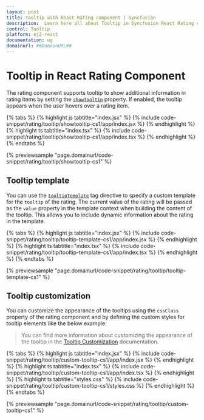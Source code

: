 ```yaml
---
layout: post
title: Tooltip with React Rating component | Syncfusion
description:  Learn here all about Tooltip in Syncfusion React Rating component of Syncfusion Essential JS 2 and more.
control: Tooltip
platform: ej2-react
documentation: ug
domainurl: ##DomainURL##
---
```



# Tooltip in React Rating Component

The rating component supports tooltip to show additional information in rating items by setting the [`showTooltip`](https://ej2.syncfusion.com/react/documentation/api/rating#showtooltip) property. If enabled, the tooltip appears when the user hovers over a rating item.

{% tabs %}
{% highlight js tabtitle="index.jsx" %}
{% include code-snippet/rating/tooltip/showtooltip-cs1/app/index.jsx %}
{% endhighlight %}
{% highlight ts tabtitle="index.tsx" %}
{% include code-snippet/rating/tooltip/showtooltip-cs1/app/index.tsx %}
{% endhighlight %}
{% endtabs %}

{% previewsample "page.domainurl/code-snippet/rating/tooltip/showtooltip-cs1" %}

## Tooltip template

You can use the [`tooltipTemplate`](https://ej2.syncfusion.com/react/documentation/api/rating#tooltiptemplate) tag directive to specify a custom template for the `tooltip` of the rating. The current value of the rating will be passed as the `value` property in the template context when building the content of the tooltip. This allows you to include dynamic information about the rating in the template.

{% tabs %}
{% highlight js tabtitle="index.jsx" %}
{% include code-snippet/rating/tooltip/tooltip-template-cs1/app/index.jsx %}
{% endhighlight %}
{% highlight ts tabtitle="index.tsx" %}
{% include code-snippet/rating/tooltip/tooltip-template-cs1/app/index.tsx %}
{% endhighlight %}
{% endtabs %}

{% previewsample "page.domainurl/code-snippet/rating/tooltip/tooltip-template-cs1" %}

## Tooltip customization

You can customize the appearance of the tooltips using the `cssClass` property of the rating component and by defining the custom styles for tooltip elements like the below example.

> You can find more information about customizing the appearance of the tooltip in the [Tooltip Customization](https://ej2.syncfusion.com/react/documentation/tooltip/style/) documentation.

{% tabs %}
{% highlight js tabtitle="index.jsx" %}
{% include code-snippet/rating/tooltip/custom-tooltip-cs1/app/index.jsx %}
{% endhighlight %}
{% highlight ts tabtitle="index.tsx" %}
{% include code-snippet/rating/tooltip/custom-tooltip-cs1/app/index.tsx %}
{% endhighlight %}
{% highlight ts tabtitle="styles.css" %}
{% include code-snippet/rating/tooltip/custom-tooltip-cs1/styles.css %}
{% endhighlight %}
{% endtabs %}

{% previewsample "page.domainurl/code-snippet/rating/tooltip/custom-tooltip-cs1" %}
